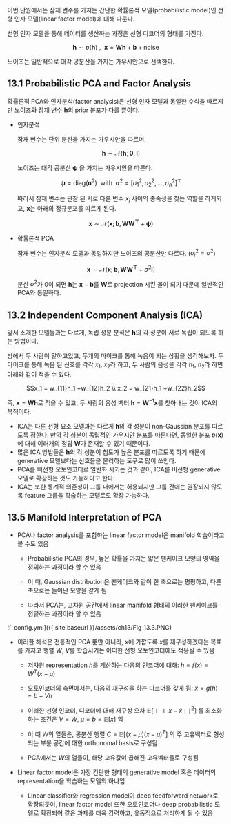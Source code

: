 이번 단원에서는 잠재 변수를 가지는 간단한 확률론적 모델(probabilistic model)인 선형 인자 모델(linear factor model)에 대해 다룬다. 

선형 인자 모델을 통해 데이터를 생산하는 과정은 선형 디코더의 형태를 가진다.

$$\boldsymbol{\mathbf{h}} \sim p(\boldsymbol h)\ , \ \ \boldsymbol x = \boldsymbol W\boldsymbol h +\boldsymbol b+ \text{noise}  $$

노이즈는 일반적으로 대각 공분산을 가지는 가우시안으로 선택한다.

## 13.1 Probabilistic PCA and Factor Analysis

확률론적 PCA와 인자분석(factor analysis)은 선형 인자 모델과 동일한 수식을 따르지만 노이즈와 잠재 변수 $\boldsymbol h$의 prior 분포가 다를 뿐이다.

- 인자분석

    잠재 변수는 단위 분산을 가지는 가우시안을 따르며, 

    $$\boldsymbol{\mathbf{h}} \sim \mathcal N(\boldsymbol h;\boldsymbol0,\boldsymbol I) $$

    노이즈는 대각 공분산 $\boldsymbol \psi$ 을 가지는 가우시안을 따른다.

    $$\boldsymbol \psi =\text{diag}(\boldsymbol \sigma^2) \ \ \text{with}\ \ \boldsymbol \sigma^2 = [\sigma_1^2,\sigma_2^2,...,\sigma_n^2]^{\top}$$

    따라서 잠재 변수는 관찰 된 서로 다른 변수 $x_i$ 사이의 종속성을 찾는 역할을 하게되고, $\boldsymbol x$는 아래의 정규분포를 따르게 된다.

    $$\boldsymbol{\mathbf x} \sim \mathcal N(\boldsymbol x;\boldsymbol b, \boldsymbol{WW^{\top}}+\boldsymbol \psi )$$

- 확률론적 PCA

    잠재 변수는 인자분석 모델과 동일하지만 노이즈의 공분산만 다르다. ($\sigma_i^2 = \sigma^2$)

    $$\boldsymbol{\mathbf x} \sim \mathcal N(\boldsymbol x;\boldsymbol b, \boldsymbol{WW^{\top}}+\sigma^2\boldsymbol I ) $$

    분산 $\sigma^2$가 0이 되면 $\boldsymbol h$는 $\boldsymbol x - \boldsymbol b$를 $\boldsymbol W$로 projection 시킨 꼴이 되기 때문에 일반적인 PCA와 동일하다. 

## 13.2 Independent Component Analysis (ICA)

앞서 소개한 모델들과는 다르게, 독립 성분 분석은 $\boldsymbol h$의 각 성분이 서로 독립이 되도록 하는 방법이다.

방에서 두 사람이 말하고있고, 두개의 마이크를 통해 녹음이 되는 상황을 생각해보자. 두 마이크를 통해 녹음 된 신호를 각각 $x_1, \ x_2$라 하고, 두 사람의 음성을 각각 $h_1, \ h_2$라 하면 아래와 같이 적을 수 있다.

$$x_1 = w_{11}h_1 +w_{12}h_2 \\ x_2 = w_{21}h_1 +w_{22}h_2$$

즉, $\boldsymbol x = \boldsymbol{Wh}$로 적을 수 있고, 두 사람의 음성 벡터 $\boldsymbol h = \boldsymbol W^{-1}\boldsymbol x$를 찾아내는 것이 ICA의 목적이다.

- ICA는 다른 선형 요소 모델과는 다르게 $\boldsymbol h$의 각 성분이 non-Gaussian 분포를 따르도록 정한다. 만약  각 성분이 독립적인 가우시안 분포를 따른다면, 동일한 분포 $p(\boldsymbol x)$에 대해 여러개의 정답 $\boldsymbol W$가 존재할 수 있기 때문이다.
- 많은 ICA 방법들은 $\boldsymbol h$의 각 성분이 첨도가 높은 분포를 따르도록 하기 때문에 generative 모델보다는 신호들을 분리하는 도구로 많이 쓰인다.
- PCA를 비선형 오토인코더로 일반화 시키는 것과 같이, ICA를 비선형 generative 모델로 확장하는 것도 가능하다고 한다.
- ICA는 또한 통계적 의존성이 그룹 내에서는 허용되지만 그룹 간에는 권장되지 않도록 feature 그룹을 학습하는 모델로도 확장 가능하다.


## 13.5 Manifold Interpretation of PCA

- PCA나 factor analysis를 포함하는 linear factor model은 manifold 학습이라고 볼 수도 있음

  - Probabilistic PCA의 경우, 높은 확률을 가지는 얇은 팬케이크 모양의 영역을 정의하는 과정이라 할 수 있음

  - 이 때, Gaussian distribution은 팬케이크와 같이 한 축으로는 평평하고, 다른 축으로는 늘어난 모양을 같게 됨

  - 따라서 PCA는, 고차원 공간에서 linear manifold 형태의 이러한 팬케이크를 정렬하는 과정이라 할 수 있음

![_config.yml]({{ site.baseurl }}/assets/ch13/Fig_13.3.PNG)

- 이러한 해석은 전통적인 PCA 뿐만 아니라, $x$에 가깝도록 $x$를 재구성하겠다는 목표를 가지고 행렬 $W$, $V$를 학습시키는 어떠한 선형 오토인코더에도 적용될 수 있음

  - 저차원 representation $h$를 계산하는 다음의 인코더에 대해: $h = f(x) = W^T(x-\mu)$

  - 오토인코더의 측면에서는, 다음의 재구성을 하는 디코더를 갖게 됨: $\hat{x} = g(h) = b + Vh$

  - 이러한 선형 인코더, 디코더에 대해 재구성 오차 $\mathbb{E}[\mid\mid x-\hat{x}\mid\mid ^2]$ 를 최소화하는 조건은 $V=W$, $\mu=b=\mathbb{E}[x]$ 임

  - 이 때 $W$의 열들은, 공분산 행렬 $C = \mathbb{E}[(x-\mu)(x-\mu)^T]$ 의 주 고유벡터로 형성되는 부분 공간에 대한 orthonomal basis로 구성됨

  - PCA에서는 $W$의 열들이, 해당 고유값이 곱해진 고유벡터들로 구성됨


- Linear factor model은 가장 간단한 형태의 generative model 혹은 데이터의 representation을 학습하는 모델의 하나임

  - Linear classifier와 regression model이 deep feedforward network로 확장되듯이, linear factor model 또한 오토인코더나 deep probabilistic 모델로 확장되어 같은 과제를 더욱 강력하고, 유동적으로 처리하게 될 수 있음

